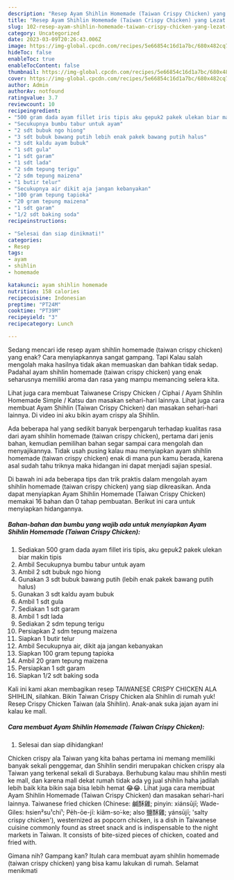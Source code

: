 ```yaml
---
description: "Resep Ayam Shihlin Homemade (Taiwan Crispy Chicken) yang Lezat Sekali"
title: "Resep Ayam Shihlin Homemade (Taiwan Crispy Chicken) yang Lezat Sekali"
slug: 102-resep-ayam-shihlin-homemade-taiwan-crispy-chicken-yang-lezat-sekali
category: Uncategorized
date: 2023-03-09T20:26:43.006Z
image: https://img-global.cpcdn.com/recipes/5e66854c16d1a7bc/680x482cq70/ayam-shihlin-homemade-taiwan-crispy-chicken-foto-resep-utama.jpg
hideToc: false
enableToc: true
enableTocContent: false
thumbnail: https://img-global.cpcdn.com/recipes/5e66854c16d1a7bc/680x482cq70/ayam-shihlin-homemade-taiwan-crispy-chicken-foto-resep-utama.jpg
cover: https://img-global.cpcdn.com/recipes/5e66854c16d1a7bc/680x482cq70/ayam-shihlin-homemade-taiwan-crispy-chicken-foto-resep-utama.jpg
author: Admin
authorAv: notfound
ratingvalue: 3.7
reviewcount: 10
recipeingredient:
- "500 gram dada ayam fillet iris tipis aku gepuk2 pakek ulekan biar makin tipis"
- "Secukupnya bumbu tabur untuk ayam"
- "2 sdt bubuk ngo hiong"
- "3 sdt bubuk bawang putih lebih enak pakek bawang putih halus"
- "3 sdt kaldu ayam bubuk"
- "1 sdt gula"
- "1 sdt garam"
- "1 sdt lada"
- "2 sdm tepung terigu"
- "2 sdm tepung maizena"
- "1 butir telur"
- "Secukupnya air dikit aja jangan kebanyakan"
- "100 gram tepung tapioka"
- "20 gram tepung maizena"
- "1 sdt garam"
- "1/2 sdt baking soda"
recipeinstructions:

- "Selesai dan siap dinikmati!"
categories:
- Resep
tags:
- ayam
- shihlin
- homemade

katakunci: ayam shihlin homemade 
nutrition: 158 calories
recipecuisine: Indonesian
preptime: "PT24M"
cooktime: "PT39M"
recipeyield: "3"
recipecategory: Lunch

---
```



Sedang mencari ide resep ayam shihlin homemade (taiwan crispy chicken) yang enak? Cara menyiapkannya sangat gampang. Tapi Kalau salah mengolah maka hasilnya tidak akan memuaskan dan bahkan tidak sedap. Padahal ayam shihlin homemade (taiwan crispy chicken) yang enak seharusnya memiliki aroma dan rasa yang mampu memancing selera kita.


Lihat juga cara membuat Taiwanese Crispy Chicken / Ciphai / Ayam Shihlin Homemade Simple / Katsu dan masakan sehari-hari lainnya. Lihat juga cara membuat Ayam Shihlin (Taiwan Crispy Chicken) dan masakan sehari-hari lainnya. Di video ini aku bikin ayam crispy ala Shihlin.

Ada beberapa hal yang sedikit banyak berpengaruh terhadap kualitas rasa dari ayam shihlin homemade (taiwan crispy chicken), pertama dari jenis bahan, kemudian pemilihan bahan segar sampai cara mengolah dan menyajikannya. Tidak usah pusing kalau mau menyiapkan ayam shihlin homemade (taiwan crispy chicken) enak di mana pun kamu berada, karena asal sudah tahu triknya maka hidangan ini dapat menjadi sajian spesial.


Di bawah ini ada beberapa tips dan trik praktis dalam mengolah ayam shihlin homemade (taiwan crispy chicken) yang siap dikreasikan. Anda dapat menyiapkan Ayam Shihlin Homemade (Taiwan Crispy Chicken) memakai 16 bahan dan 0 tahap pembuatan. Berikut ini cara untuk menyiapkan hidangannya.

<!--inarticleads1-->

##### Bahan-bahan dan bumbu yang wajib ada untuk menyiapkan Ayam Shihlin Homemade (Taiwan Crispy Chicken):

1. Sediakan 500 gram dada ayam fillet iris tipis, aku gepuk2 pakek ulekan biar makin tipis
1. Ambil Secukupnya bumbu tabur untuk ayam
1. Ambil 2 sdt bubuk ngo hiong
1. Gunakan 3 sdt bubuk bawang putih (lebih enak pakek bawang putih halus)
1. Gunakan 3 sdt kaldu ayam bubuk
1. Ambil 1 sdt gula
1. Sediakan 1 sdt garam
1. Ambil 1 sdt lada
1. Sediakan 2 sdm tepung terigu
1. Persiapkan 2 sdm tepung maizena
1. Siapkan 1 butir telur
1. Ambil Secukupnya air, dikit aja jangan kebanyakan
1. Siapkan 100 gram tepung tapioka
1. Ambil 20 gram tepung maizena
1. Persiapkan 1 sdt garam
1. Siapkan 1/2 sdt baking soda


Kali ini kami akan membagikan resep TAIWANESE CRISPY CHICKEN ALA SHIHLIN, silahkan. Bikin Taiwan Crispy Chicken ala Shihlin di rumah yuk! Resep Crispy Chicken Taiwan (ala Shihlin). Anak-anak suka jajan ayam ini kalau ke mall. 

<!--inarticleads2-->

##### Cara membuat Ayam Shihlin Homemade (Taiwan Crispy Chicken):


1. Selesai dan siap dihidangkan!

Chicken crispy ala Taiwan yang kita bahas pertama ini memang memiliki banyak sekali penggemar, dan Shihlin sendiri merupakan chicken crispy ala Taiwan yang terkenal sekali di Surabaya. Berhubung kalau mau shihlin mesti ke mall, dan karena mall dekat rumah tidak ada yg jual shihlin haha jadilah lebih baik kita bikin saja bisa lebih hemat 😂😂. Lihat juga cara membuat Ayam Shihlin Homemade (Taiwan Crispy Chicken) dan masakan sehari-hari lainnya. Taiwanese fried chicken (Chinese: 鹹酥雞; pinyin: xiánsūjī; Wade-Giles: hsien²su¹chi¹; Pe̍h-ōe-jī: kiâm-so͘-ke; also 鹽酥雞; yánsūjī; &#39;salty crispy chicken&#39;), westernized as popcorn chicken, is a dish in Taiwanese cuisine commonly found as street snack and is indispensable to the night markets in Taiwan. It consists of bite-sized pieces of chicken, coated and fried with. 

Gimana nih? Gampang kan? Itulah cara membuat ayam shihlin homemade (taiwan crispy chicken) yang bisa kamu lakukan di rumah. Selamat menikmati
